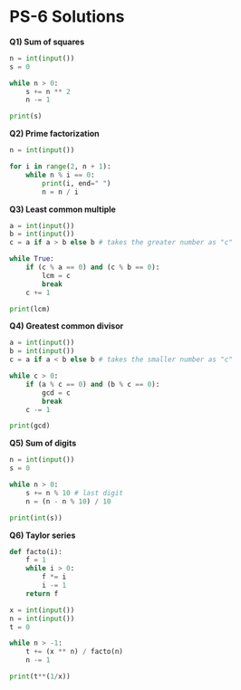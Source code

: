 # PS-6 Solutions

**Q1) Sum of squares**

```py
n = int(input())
s = 0

while n > 0:
    s += n ** 2
    n -= 1

print(s)
```

**Q2) Prime factorization**

```py
n = int(input())

for i in range(2, n + 1):
    while n % i == 0:
        print(i, end=" ")
        n = n / i
```

**Q3) Least common multiple**

```py
a = int(input())
b = int(input())
c = a if a > b else b # takes the greater number as "c"

while True:
    if (c % a == 0) and (c % b == 0):
        lcm = c
        break
    c += 1

print(lcm)
```

**Q4) Greatest common divisor**

```py
a = int(input())
b = int(input())
c = a if a < b else b # takes the smaller number as "c"

while c > 0:
    if (a % c == 0) and (b % c == 0):
        gcd = c
        break
    c -= 1

print(gcd)
```

**Q5) Sum of digits**

```py
n = int(input())
s = 0

while n > 0:
    s += n % 10 # last digit
    n = (n - n % 10) / 10

print(int(s))
```

**Q6) Taylor series**

```py
def facto(i):
    f = 1
    while i > 0:
        f *= i
        i -= 1
    return f

x = int(input())
n = int(input())
t = 0

while n > -1:
    t += (x ** n) / facto(n)
    n -= 1

print(t**(1/x))
```